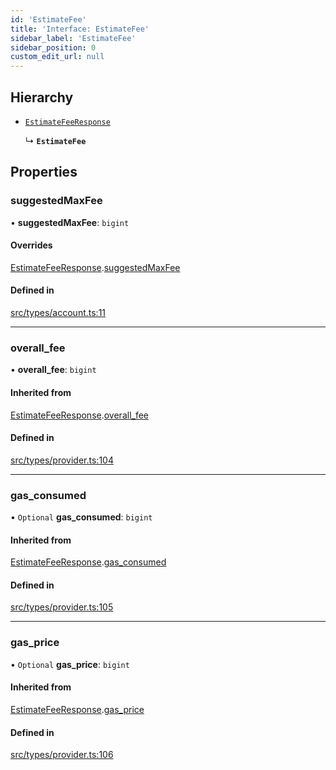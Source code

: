 ```yaml
---
id: 'EstimateFee'
title: 'Interface: EstimateFee'
sidebar_label: 'EstimateFee'
sidebar_position: 0
custom_edit_url: null
---
```


## Hierarchy

- [`EstimateFeeResponse`](EstimateFeeResponse.md)

  ↳ **`EstimateFee`**

## Properties

### suggestedMaxFee

• **suggestedMaxFee**: `bigint`

#### Overrides

[EstimateFeeResponse](EstimateFeeResponse.md).[suggestedMaxFee](EstimateFeeResponse.md#suggestedmaxfee)

#### Defined in

[src/types/account.ts:11](https://github.com/notV4l/starknet.js/blob/c20c3bd/src/types/account.ts#L11)

---

### overall_fee

• **overall_fee**: `bigint`

#### Inherited from

[EstimateFeeResponse](EstimateFeeResponse.md).[overall_fee](EstimateFeeResponse.md#overall_fee)

#### Defined in

[src/types/provider.ts:104](https://github.com/notV4l/starknet.js/blob/c20c3bd/src/types/provider.ts#L104)

---

### gas_consumed

• `Optional` **gas_consumed**: `bigint`

#### Inherited from

[EstimateFeeResponse](EstimateFeeResponse.md).[gas_consumed](EstimateFeeResponse.md#gas_consumed)

#### Defined in

[src/types/provider.ts:105](https://github.com/notV4l/starknet.js/blob/c20c3bd/src/types/provider.ts#L105)

---

### gas_price

• `Optional` **gas_price**: `bigint`

#### Inherited from

[EstimateFeeResponse](EstimateFeeResponse.md).[gas_price](EstimateFeeResponse.md#gas_price)

#### Defined in

[src/types/provider.ts:106](https://github.com/notV4l/starknet.js/blob/c20c3bd/src/types/provider.ts#L106)
